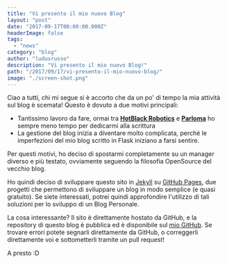 ```yaml
---
title: "Vi presento il mio nuovo Blog"
layout: "post"
date: "2017-09-17T00:00:00.000Z"
headerImage: false
tags:
  - "news"
category: "blog"
author: "ludusrusso"
description: "Vi presento il mio nuovo Blog!"
path: "/2017/09/17/vi-presento-il-mio-nuovo-blog/"
image: "./screen-shot.png"
---
```


Ciao a tutti,
chi mi segue si è accorto che da un po' di tempo la mia attività sul blog
è scemata! Questo è dovuto a due motivi principali:

- Tantissimo lavoro da fare, ormai tra **[HotBlack Robotics](http://hotblackrobotics.com)** e **[Parloma](http://parloma.github.com)** ho sempre meno tempo per dedicarmi alla scrittura
- La gestione del blog inizia a diventare molto complicata, perché le imperfezioni del mio blog scritto in Flask iniziano a farsi sentire.

Per questi motivi, ho deciso di spostarmi completamente su un manager diverso e più testato,
ovviamente seguendo la filosofia OpenSource del vecchio blog.

Ho quindi deciso di sviluppare questo sito in [Jekyll](https://jekyllrb.com/) su [GitHub Pages](https://pages.github.com/),
due progetti che permettono di sviluppare un blog in modo semplice (e quasi gratuito).
Se siete interessati, potrei quindi approfondire l'utilizzo di tali soluzioni per lo sviluppo di un Blog Personale.

La cosa interessante? Il sito è direttamente hostato da GitHub, e la repository di questo blog è pubblica ed è disponibile sul [mio GitHub](http://github.com/ludusrusso/ludusrusso.github.io). Se trovare errori potete segnarli direttamente da GitHub, o correggerli direttamente voi e sottometterli tramite un pull request!

A presto :D
